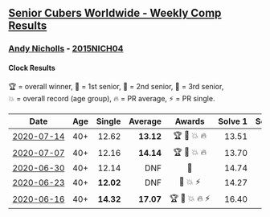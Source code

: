 <style>table {white-space: nowrap;}</style>

## [Senior Cubers Worldwide - Weekly Comp Results](/scw-comp/results/)
### [Andy Nicholls](README.md) - [2015NICH04](https://www.worldcubeassociation.org/persons/2015NICH04?event=clock)
#### Clock Results

<span style="white-space: nowrap;">🏆 = overall winner</span>, <span style="white-space: nowrap;">🥇 = 1st senior</span>, <span style="white-space: nowrap;">🥈 = 2nd senior</span>, <span style="white-space: nowrap;">🥉 = 3rd senior</span>, <span style="white-space: nowrap;">💥 = overall record (age group)</span>, <span style="white-space: nowrap;">🔥 = PR average</span>, <span style="white-space: nowrap;">⚡ = PR single</span>.

| Date | Age | Single | Average | Awards | Solve 1 | Solve 2 | Solve 3 | Solve 4 | Solve 5 | Video |
| :--: | :--: | --: | --: | :--: | --: | --: | --: | --: | --: | :-- |
| [2020-07-14](../../results/2020-07-14/clock.md) | 40+ | 12.62 | **13.12** | 🏆 🥇 💥 🔥 | 13.51 | 12.94 | 12.92 | 14.02 | 12.62 | [Desktop](https://www.facebook.com/events/413064016333950/permalink/415320132775005) / [Mobile](https://m.facebook.com/events/413064016333950?view=permalink&id=415320132775005) |
| [2020-07-07](../../results/2020-07-07/clock.md) | 40+ | 12.16 | **14.14** | 🏆 🥇 💥 🔥 | 13.70 | 14.50 | 12.16 | 14.22 | 14.89 | [Desktop](https://www.facebook.com/events/198255948253934/permalink/199581191454743) / [Mobile](https://m.facebook.com/events/198255948253934?view=permalink&id=199581191454743) |
| [2020-06-30](../../results/2020-06-30/clock.md) | 40+ | 12.14 | DNF | 🥈 | 14.74 | 16.79 | DNF | DNF | 12.14 | [Desktop](https://www.facebook.com/events/1716512181834525/permalink/1718868751598868) / [Mobile](https://m.facebook.com/events/1716512181834525?view=permalink&id=1718868751598868) |
| [2020-06-23](../../results/2020-06-23/clock.md) | 40+ | **12.02** | DNF | 🥈 💥 ⚡ | 14.27 | DNF | DNF | **12.02** | 12.86 | [Desktop](https://www.facebook.com/events/1618516681636159/permalink/1624284247726069) / [Mobile](https://m.facebook.com/events/1618516681636159?view=permalink&id=1624284247726069) |
| [2020-06-16](../../results/2020-06-16/clock.md) | 40+ | **14.32** | **17.07** | 🏆 🥇 💥 🔥 ⚡ | 16.40 | **14.32** | DNF | 15.96 | 18.84 | [Desktop](https://www.facebook.com/events/296087658445428/permalink/298845524836308) / [Mobile](https://m.facebook.com/events/296087658445428?view=permalink&id=298845524836308) |


<!-- Global site tag (gtag.js) - Google Analytics -->
<script async src="https://www.googletagmanager.com/gtag/js?id=UA-86348435-3"></script>
<script>window.dataLayer = window.dataLayer || []; function gtag() {dataLayer.push(arguments);} gtag('js', new Date()); gtag('config', 'UA-86348435-3');</script>
